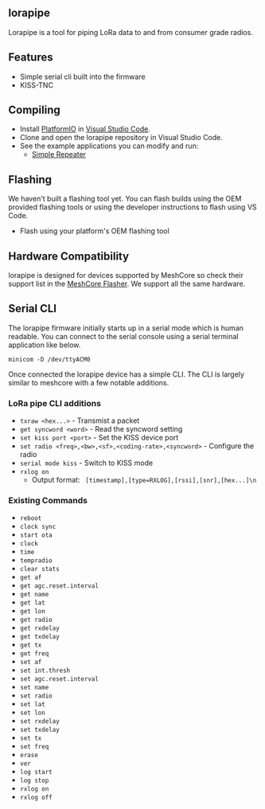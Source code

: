 ## lorapipe

Lorapipe is a tool for piping LoRa data to and from consumer grade radios.

## Features

 - Simple serial cli built into the firmware
 - KISS-TNC

## Compiling
- Install [PlatformIO](https://docs.platformio.org) in [Visual Studio Code](https://code.visualstudio.com).
- Clone and open the lorapipe repository in Visual Studio Code.
- See the example applications you can modify and run:
  - [Simple Repeater](./examples/simple_repeater)

## Flashing

We haven't built a flashing tool yet. You can flash builds using the OEM provided flashing tools or using the developer instructions to flash using VS Code.

- Flash using your platform's OEM flashing tool


## Hardware Compatibility

lorapipe is designed for devices supported by MeshCore so check their support list in the [MeshCore Flasher](https://flasher.meshcore.co.uk). We support all the same hardware.

## Serial CLI

The lorapipe firmware initially starts up in a serial mode which is human readable. You can connect to the serial console using a serial terminal application like below.

`minicom -D /dev/ttyACM0`

Once connected the lorapipe device has a simple CLI. The CLI is largely similar to meshcore with a few notable additions.

### LoRa pipe CLI additions

 * `txraw <hex...>` - Transmist a packet
 * `get syncword <word>` - Read the syncword setting
 * `set kiss port <port>` - Set the KISS device port
 * `set radio <freq>,<bw>,<sf>,<coding-rate>,<syncword>` - Configure the radio
 * `serial mode kiss` - Switch to KISS mode
 * `rxlog on`
   * Output format: ` [timestamp],[type=RXLOG],[rssi],[snr],[hex...]\n` 

### Existing Commands

 * `reboot`
 * `clock sync`
 * `start ota`
 * `clock`
 * `time`
 * `tempradio`
 * `clear stats`
 * `get af`
 * `get agc.reset.interval`
 * `get name`
 * `get lat`
 * `get lon`
 * `get radio`
 * `get rxdelay`
 * `get txdelay`
 * `get tx`
 * `get freq`
 * `set af`
 * `set int.thresh`
 * `set agc.reset.interval`
 * `set name`
 * `set radio`
 * `set lat`
 * `set lon`
 * `set rxdelay`
 * `set txdelay`
 * `set tx`
 * `set freq`
 * `erase`
 * `ver`
 * `log start`
 * `log stop`
 * `rxlog on`
 * `rxlog off`
